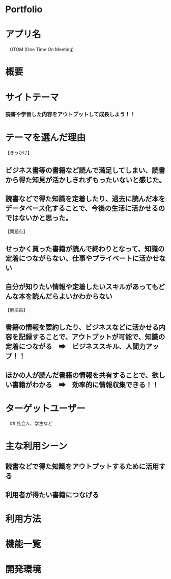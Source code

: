 # Portfolio

# アプリ名
　OTOM (One Time On Meeting)

# 概要

# サイトテーマ
### 読書や学習した内容をアウトプットして成長しよう！！

# テーマを選んだ理由

【きっかけ】
## ビジネス書等の書籍など読んで満足してしまい、読書から得た知見が活かしきれずもったいないと感じた。
## 読書などで得た知識を定着したり、過去に読んだ本をデータベース化することで、今後の生活に活かせるのではないかと思った。

【問題点】
## せっかく買った書籍が読んで終わりとなって、知識の定着につながらない、仕事やプライベートに活かせない
## 自分が知りたい情報や定着したいスキルがあってもどんな本を読んだらよいかわからない

【解決策】
## 書籍の情報を要約したり、ビジネスなどに活かせる内容を記録することで、アウトプットが可能で、知識の定着につながる　➡　ビジネススキル、人間力アップ！！
## ほかの人が読んだ書籍の情報を共有することで、欲しい書籍がわかる　➡　効率的に情報収集できる！！

# ターゲットユーザー
　## 社会人、学生など

# 主な利用シーン
  ## 読書などで得た知識をアウトプットするために活用する
  ## 利用者が得たい書籍につなげる

# 利用方法

# 機能一覧

# 開発環境
